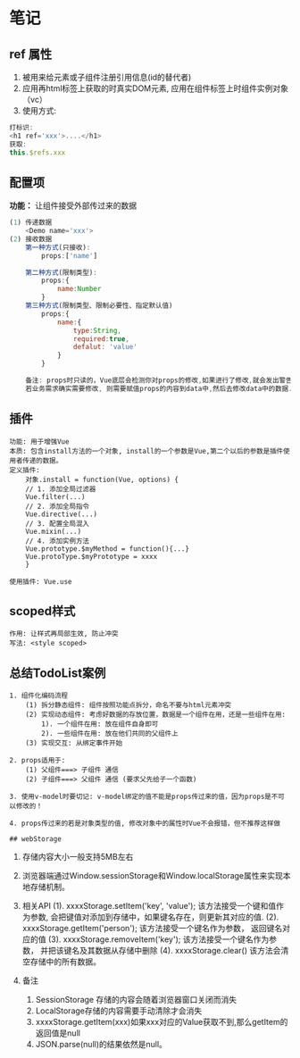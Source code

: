 # 笔记

## ref 属性

1. 被用来给元素或子组件注册引用信息(id的替代者)
2. 应用再html标签上获取的时真实DOM元素, 应用在组件标签上时组件实例对象（vc）
3. 使用方式:

``` js
打标识:
<h1 ref='xxx'>....</h1>
获取:
this.$refs.xxx
```

## 配置项

**功能：** 让组件接受外部传过来的数据

``` js
(1) 传递数据
	<Demo name='xxx'>
(2) 接收数据
    第一种方式(只接收):
    	props:['name']
	
	第二种方式(限制类型):
    	props:{
            name:Number
        }
	第三种方式(限制类型、限制必要性、指定默认值)
		props:{
            name:{
                type:String,
                required:true,
                defalut: 'value'
            }
        }
	
	备注: props时只读的，Vue底层会检测你对props的修改,如果进行了修改,就会发出警告, 
	若业务需求确实需要修改, 则需要赋值props的内容到data中,然后去修改data中的数据.
```



## 插件

``` 
功能: 用于增强Vue
本质: 包含install方法的一个对象, install的一个参数是Vue,第二个以后的参数是插件使用者传递的数据。
定义插件: 
	对象.install = function(Vue, options) {
	// 1. 添加全局过滤器
	Vue.filter(...)
	// 2. 添加全局指令
	Vue.directive(...)
	// 3. 配置全局混入
	Vue.mixin(...)
	// 4. 添加实例方法
	Vue.prototype.$myMethod = function(){...}
	Vue.protoType.$myPrototype = xxxx
	}
	
使用插件: Vue.use
```



## scoped样式

``` 
作用: 让样式再局部生效, 防止冲突
写法: <style scoped>
```



## 总结TodoList案例

```
1. 组件化编码流程
	(1) 拆分静态组件: 组件按照功能点拆分，命名不要与html元素冲突
	(2) 实现动态组件: 考虑好数据的存放位置，数据是一个组件在用，还是一些组件在用:
		1). 一个组件在用: 放在组件自身即可
		2). 一些组件在用: 放在他们共同的父组件上
	(3) 实现交互: 从绑定事件开始
	
2. props适用于:
	(1) 父组件===> 子组件 通信
	(2) 子组件===> 父组件 通信 (要求父先给子一个函数)
	
3. 使用v-model时要切记: v-model绑定的值不能是props传过来的值，因为props是不可以修改的！

4. props传过来的若是对象类型的值, 修改对象中的属性时Vue不会报错，但不推荐这样做 
	
## webStorage

```
1. 存储内容大小一般支持5MB左右
2. 浏览器端通过Window.sessionStorage和Window.localStorage属性来实现本地存储机制。
3. 相关API
	(1). xxxxStorage.setItem('key', 'value');
	该方法接受一个键和值作为参数, 会把键值对添加到存储中，如果键名存在，则更新其对应的值.
	(2). xxxxStorage.getItem('person');
	该方法接受一个键名作为参数， 返回键名对应的值
	(3). xxxxStorage.removeItem('key');
	该方法接受一个键名作为参数， 并把该键名及其数据从存储中删除
	(4). xxxxStorage.clear()
	该方法会清空存储中的所有数据。
	
4. 备注
	1. SessionStorage 存储的内容会随着浏览器窗口关闭而消失
	2. LocalStorage存储的内容需要手动清除才会消失
	3. xxxxStorage.getItem(xxx)如果xxx对应的Value获取不到,那么getItem的返回值是null
	4. JSON.parse(null)的结果依然是null。
```

